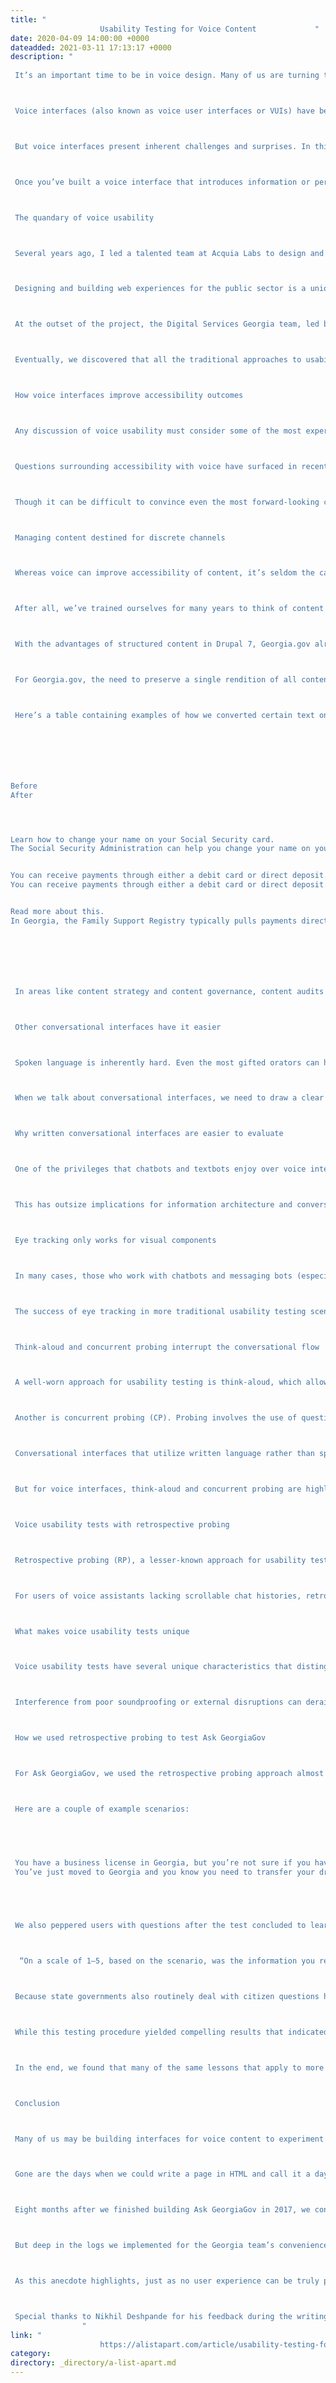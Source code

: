 ```yaml
---
title: "
					Usability Testing for Voice Content				"
date: 2020-04-09 14:00:00 +0000
dateadded: 2021-03-11 17:13:17 +0000
description: "
					
 It’s an important time to be in voice design. Many of us are turning to voice assistants in these times, whether for comfort, recreation, or staying informed. As the interest in interfaces driven by voice continues to reach new heights around the world, so too will users’ expectations and the best practices that guide their design. 



 Voice interfaces (also known as voice user interfaces or VUIs) have been reinventing how we approach, evaluate, and interact with user interfaces. The impact of conscious efforts to reduce close contact between people will continue to increase users’ expectations for the availability of a voice component on all devices, whether that entails a microphone icon indicating voice-enabled search or a full-fledged voice assistant waiting patiently in the wings for an invocation. 



 But voice interfaces present inherent challenges and surprises. In this relatively new realm of design, the intrinsic twists and turns in spoken language can make things difficult for even the most carefully considered voice interfaces. After all, spoken language is littered with fillers (in the linguistic sense of utterances like hmm and um), hesitations and pauses, and other interruptions and speech disfluencies that present puzzling problems for designers and implementers alike. 



 Once you’ve built a voice interface that introduces information or permits transactions in a rich way for spoken language users, the easy part is done. Nonetheless, voice interfaces also surface unique challenges when it comes to usability testing and robust evaluation of your end result. But there are advantages, too, especially when it comes to accessibility and cross-channel content strategy. The fact that voice-driven content lies on the opposite extreme of the spectrum from the traditional website confers it an additional benefit: it’s an effective way to analyze and stress-test just how channel-agnostic your content truly is. 



 The quandary of voice usability 



 Several years ago, I led a talented team at Acquia Labs to design and build a voice interface for Digital Services Georgia called Ask GeorgiaGov, which allowed citizens of the state of Georgia to access content about key civic tasks, like registering to vote, renewing a driver’s license, and filing complaints against businesses. Based on copy drawn directly from the frequently asked questions section of the Georgia.gov website, it was the first Amazon Alexa interface integrated with the Drupal content management system ever built for public consumption. Built by my former colleague Chris Hamper, it also offered a host of impressive features, like allowing users to request the phone number of individual government agencies for each query on a topic. 



 Designing and building web experiences for the public sector is a uniquely challenging endeavor due to requirements surrounding accessibility and frequent budgetary challenges. Out of necessity, governments need to be exacting and methodical not only in how they engage their citizens and spend money on projects but also how they incorporate new technologies into the mix. For most government entities, voice is a completely different world, with many potential pitfalls. 



 At the outset of the project, the Digital Services Georgia team, led by Nikhil Deshpande, expressed their most important need: a single content model across all their content irrespective of delivery channel, as they only had resources to maintain a single rendition of each content item. Despite this editorial challenge, Georgia saw Alexa as an exciting opportunity to open new doors to accessible solutions for citizens with disabilities. And finally, because there were relatively few examples of voice usability testing at the time, we knew we would have to learn on the fly and experiment to find the right solution. 



 Eventually, we discovered that all the traditional approaches to usability testing that we’d executed for other projects were ill-suited to the unique problems of voice usability. And this was only the beginning of our problems. 



 How voice interfaces improve accessibility outcomes 



 Any discussion of voice usability must consider some of the most experienced voice interface users: people who use assistive devices. After all, accessibility has long been a bastion of web experiences, but it has only recently become a focus of those implementing voice interfaces. In a world where refreshable Braille displays and screen readers prize the rendering of web-based content into synthesized speech above all, the voice interface seems like an anomaly. But in fact, the exciting potential of Amazon Alexa for disabled citizens represented one of the primary motivations for Georgia’s interest in making their content available through a voice assistant. 



 Questions surrounding accessibility with voice have surfaced in recent years due to the perceived user experience benefits that voice interfaces can offer over more established assistive devices. Because screen readers make no exceptions when they recite the contents of a page, they can occasionally present superfluous information and force the user to wait longer than they’re willing. In addition, with an effective content schema, it can often be the case that voice interfaces facilitate pointed interactions with content at a more granular level than the page itself. 



 Though it can be difficult to convince even the most forward-looking clients of accessibility’s value, Georgia has been not only a trailblazer but also a committed proponent of content accessibility beyond the web. The state was among the first jurisdictions to offer a text-to-speech (TTS) phone hotline that read web pages aloud. After all, state governments must serve all citizens equally—no ifs, ands, or buts. And while these are still early days, I can see voice assistants becoming new conduits, and perhaps more efficient channels, by which disabled users can access the content they need. 



 Managing content destined for discrete channels 



 Whereas voice can improve accessibility of content, it’s seldom the case that web and voice are the only channels through which we must expose information. For this reason, one piece of advice I often give to content strategists and architects at organizations interested in pursuing voice-driven content is to never think of voice content in isolation. Siloing it is the same misguided approach that has led to mobile applications and other discrete experiences delivering orphaned or outdated content to a user expecting that all content on the website should be up-to-date and accessible through other channels as well. 



 After all, we’ve trained ourselves for many years to think of content in the web-only context rather than across channels. Our closely held assumptions about links, file downloads, images, and other web-based marginalia and miscellany are all aspects of web content that translate poorly to the conversational context—and particularly the voice context. Increasingly, we all need to concern ourselves with an omnichannel content strategy that straddles all those channels in existence today and others that will doubtlessly surface over the horizon. 



 With the advantages of structured content in Drupal 7, Georgia.gov already had a content model amenable to interlocution in the form of frequently asked questions (FAQs). While question-and-answer formats are convenient for voice assistants because queries for content tend to come in the form of questions, the returned responses likewise need to be as voice-optimized as possible. 



 For Georgia.gov, the need to preserve a single rendition of all content across all channels led us to perform a conversational content audit, in which we read aloud all of the FAQ pages, putting ourselves in the shoes of a voice user, and identified key differences between how a user would interpret the written form and how they would parse the spoken form of that same content. After some discussion with the editorial team at Georgia, we opted to limit calls to action (e.g., “Read more”), links lacking clear context in surrounding text, and other situations confusing to voice users who cannot visualize the content they are listening to. 



 Here’s a table containing examples of how we converted certain text on FAQ pages to counterparts more appropriate for voice. Reading each sentence aloud, one by one, helped us identify cases where users might scratch their heads and say “Huh?” in a voice context. 







Before
After




Learn how to change your name on your Social Security card.
The Social Security Administration can help you change your name on your Social Security card.


You can receive payments through either a debit card or direct deposit. Learn more about payments.
You can receive payments through either a debit card or direct deposit.


Read more about this.
In Georgia, the Family Support Registry typically pulls payments directly from your paycheck. However, you can send your own payments online through your bank account, your credit card, or Western Union. You may also send your payments by mail to the address provided in your court order.







 In areas like content strategy and content governance, content audits have long been key to understanding the full picture of your content, but it doesn’t end there. Successful content audits can run the gamut from automated checks for orphaned content or overly wordy articles to more qualitative analyses of how content adheres to a specific brand voice or certain design standards. For a content strategy truly prepared for channels both here and still to come, a holistic understanding of how users will interact with your content in a variety of situations is a baseline requirement today. 



 Other conversational interfaces have it easier 



 Spoken language is inherently hard. Even the most gifted orators can have trouble with it. It’s littered with mistakes, starts and stops, interruptions, hesitations, and a vertiginous range of other uniquely human transgressions. The written word, because it’s committed instantly to a mostly permanent record, is tame, staid, and carefully considered in comparison. 



 When we talk about conversational interfaces, we need to draw a clear distinction between the range of user experiences that traffic in written language rather than spoken language. As we know from the relative solidity of written language and literature versus the comparative transience of spoken language and oral traditions, in many ways the two couldn’t be more different from one another. The implications for designers are significant because spoken language, from the user’s perspective, lacks a graphical equivalent to which those scratching their head can readily refer. We’re dealing with the spoken word and aural affordances, not pixels, written help text, or visual affordances. 



 Why written conversational interfaces are easier to evaluate 



 One of the privileges that chatbots and textbots enjoy over voice interfaces is the fact that by design, they can’t hide the previous steps users have taken. Any conversational interface user working in the written medium has access to their previous history of interactions, which can stretch back days, weeks, or months: the so-called backscroll. A flight passenger communicating with an airline through Facebook Messenger, for example, knows that they can merely scroll up in the chat history to confirm that they’ve already provided the company with their e-ticket number or frequent flyer account information. 



 This has outsize implications for information architecture and conversational wayfinding. Since chatbot users can consult their own written record, it’s much harder for things to go completely awry when they make a move they didn’t intend. Recollection is much more difficult when you have to remember what you said a few minutes ago off the top of your head rather than scrolling up to the information you provided a few hours or weeks ago. An effective chatbot interface may, for example, enable a user to jump back to a much earlier, specific place in a conversation’s history.An effective chatbot interface may, for example, enable a user to jump back to a much earlier, specific place in a conversation’s history. Voice interfaces that live perpetually in the moment have no such luxury. 



 Eye tracking only works for visual components 



 In many cases, those who work with chatbots and messaging bots (especially those leveraging text messages or other messaging services like Facebook Messenger, Slack, or WhatsApp) have the unique privilege of benefiting from a visual component. Some conversational interfaces now insert other elements into the conversational flow between a machine and a person, such as embedded conversational forms (like SPACE10’s Conversational Form) that allow users to enter rich input or select from a range of possible responses. 



 The success of eye tracking in more traditional usability testing scenarios highlights its appropriateness for visual interfaces such as websites, mobile applications, and others. However, from the standpoint of evaluating voice interfaces that are entirely aural, eye tracking serves only the limited (but still interesting from a research perspective) purpose of assessing where the test subject is looking while speaking with an invisible interlocutor—not whether they are able to use the interface successfully. Indeed, eye tracking is only a viable option for voice interfaces that have some visual component, like the Amazon Echo Show. 



 Think-aloud and concurrent probing interrupt the conversational flow 



 A well-worn approach for usability testing is think-aloud, which allows for users working with interfaces to present their frequently qualitative impressions of interfaces verbally while interacting with the user experience in question. Paired with eye tracking, think-aloud adds considerable dimension to a usability test for visual interfaces such as websites and web applications, as well as other visually or physically oriented devices. 



 Another is concurrent probing (CP). Probing involves the use of questions to gather insights about the interface from users, and Usability.gov describes two types: concurrent, in which the researcher asks questions during interactions, and retrospective, in which questions only come once the interaction is complete. 



 Conversational interfaces that utilize written language rather than spoken language can still be well-suited to think-aloud and concurrent probing approaches, especially for the components in the interface that require manual input, like conversational forms and other traditional UI elements interspersed throughout the conversation itself. 



 But for voice interfaces, think-aloud and concurrent probing are highly questionable approaches and can catalyze a variety of unintended consequences, including accidental invocations of trigger words (such as Alexa mishearing “selected” as “Alexa”) and introduction of bad data (such as speech transcription registering both the voice interface and test subject). After all, in a hypothetical think-aloud or CP test of a voice interface, the user would be responsible for conversing with the chatbot while simultaneously offering up their impressions to the evaluator overseeing the test. 



 Voice usability tests with retrospective probing 



 Retrospective probing (RP), a lesser-known approach for usability testing, is seldom seen in web usability testing due to its chief weakness: the fact that we have awful memories and rarely remember what occurred mere moments earlier with anything that approaches total accuracy. (This might explain why the backscroll has joined the pantheon of rigid recordkeeping currently occupied by cuneiform, the printing press, and other means of concretizing information.) 



 For users of voice assistants lacking scrollable chat histories, retrospective probing introduces the potential for subjects to include false recollections in their assessments or to misinterpret the conclusion of their conversations. That said, retrospective probing permits the participant to take some time to form their impressions of an interface rather than dole out incremental tidbits in a stream of consciousness, as would more likely occur in concurrent probing. 



 What makes voice usability tests unique 



 Voice usability tests have several unique characteristics that distinguish them from web usability tests or other conversational usability tests, but some of the same principles unify both visual interfaces and their aural counterparts. As always, “test early, test often” is a mantra that applies here, as the earlier you can begin testing, the more robust your results will be. Having an individual to administer a test and another to transcribe results or watch for signs of trouble is also an effective best practice in settings beyond just voice usability. 



 Interference from poor soundproofing or external disruptions can derail a voice usability test even before it begins. Many large organizations will have soundproof rooms or recording studios available for voice usability researchers. For the vast majority of others, a mostly silent room will suffice, though absolute silence is optimal. In addition, many subjects, even those well-versed in web usability tests, may be unaccustomed to voice usability tests in which long periods of silence are the norm to establish a baseline for data. 



 How we used retrospective probing to test Ask GeorgiaGov 



 For Ask GeorgiaGov, we used the retrospective probing approach almost exclusively to gather a range of insights about how our users were interacting with voice-driven content. We endeavored to evaluate interactions with the interface early and diachronically. In the process, we asked each of our subjects to complete two distinct tasks that would require them to traverse the entirety of the interface by asking questions (conducting a search), drilling down into further questions, and requesting the phone number for a related agency. Though this would be a significant ask of any user working with a visual interface, the unidirectional focus of voice interface flows, by contrast, reduced the likelihood of lengthy accidental detours. 



 Here are a couple of example scenarios: 




 
 You have a business license in Georgia, but you’re not sure if you have to register on an annual basis. Talk with Alexa to find out the information you need. At the end, ask for a phone number for more information. 
 You’ve just moved to Georgia and you know you need to transfer your driver’s license, but you’re not sure what to do. Talk with Alexa to find out the information you need. At the end, ask for a phone number for more information. 
 




 We also peppered users with questions after the test concluded to learn about their impressions through retrospective probing: 



  “On a scale of 1–5, based on the scenario, was the information you received helpful? Why or why not?”  “On a scale of 1–5, based on the scenario, was the content presented clear and easy to follow? Why or why not?”  “What’s the answer to the question that you were tasked with asking?”  



 Because state governments also routinely deal with citizen questions having to do with potentially traumatic issues such as divorce and sexual harassment, we also offered the choice for participants to opt out of certain categories of tasks. 



 While this testing procedure yielded compelling results that indicated our voice interface was performing at the level it needed to despite its experimental nature, we also ran into considerable challenges during the usability testing process. Restoring Amazon Alexa to its initial state and troubleshooting issues on the fly proved difficult during the initial stages of the implementation, when bugs were still common. 



 In the end, we found that many of the same lessons that apply to more storied examples of usability testing were also relevant to Ask GeorgiaGov: the importance of testing early and testing often, the need for faithful yet efficient transcription, and the surprising staying power of bugs when integrating disparate technologies. Despite Ask GeorgiaGov’s many similarities to other interface implementations in terms of technical debt and the role of usability testing, we were overjoyed to hear from real Georgians whose engagement with their state government could not be more different from before. 



 Conclusion 



 Many of us may be building interfaces for voice content to experiment with newfangled channels, or to build for disabled people and people newer to the web. Now, they are necessities for many others, especially as social distancing practices continue to take hold worldwide. Nonetheless, it’s crucial to keep in mind that voice should be only one component of a channel-agnostic strategy equipped for content ripped away from its usual contexts. Building usable voice-driven content experiences can teach us a great deal about how we should envisage our milieu of content and its future in the first place. 



 Gone are the days when we could write a page in HTML and call it a day; content now needs to be rendered through synthesized speech, augmented reality overlays, digital signage, and other environments where users will never even touch a personal computer. By focusing on structured content first and foremost with an eye toward moving past our web-based biases in developing our content for voice and others, we can better ensure the effectiveness of our content on any device and in any form factor. 



 Eight months after we finished building Ask GeorgiaGov in 2017, we conducted a retrospective to inspect the logs amassed over the past year. The results were striking. Vehicle registration, driver’s licenses, and the state sales tax comprised the most commonly searched topics. 79.2% of all interactions were successful, an achievement for one of the first content-driven Alexa skills in production, and 71.2% of all interactions led to the issuance of a phone number that users could call for further information. 



 But deep in the logs we implemented for the Georgia team’s convenience, we found a number of perplexing 404 Not Found errors related to a search term that kept being recorded over and over again as “Lawson’s.” After some digging and consulting the native Georgians in the room, we discovered that one of our dear users with a particularly strong drawl was repeatedly pronouncing “license” in her native dialect to no avail. 



 As this anecdote highlights, just as no user experience can be truly perfect for everyone, voice content is an environment where imperfections can highlight considerations we missed in developing cross-channel content. And just as we have much to learn when it comes to the new shapes content can take as it jumps off the screen and out the window, it seems our voice interfaces still have a ways to go before they take over the world too. 



 Special thanks to Nikhil Deshpande for his feedback during the writing process. 
				"
link: "
					https://alistapart.com/article/usability-testing-for-voice-content/				"
category:
directory: _directory/a-list-apart.md
---
```


